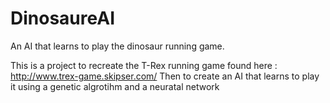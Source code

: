 # DinosaureAI
An AI that learns to play the dinosaur running game.

This is a project to recreate the T-Rex running game found here : http://www.trex-game.skipser.com/
Then to create an AI that learns to play it using a genetic algrotihm and a neuratal network

